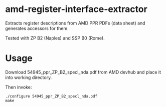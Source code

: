 # amd-register-interface-extractor

Extracts register descriptions from AMD PPR PDFs (data sheet) and generates accessors for them.

Tested with ZP B2 (Naples) and SSP B0 (Rome).

# Usage

Download 54945_ppr_ZP_B2_specl_nda.pdf from AMD devhub and place it into working directory.

Then invoke:

    ./configure 54945_ppr_ZP_B2_specl_nda.pdf
    make
